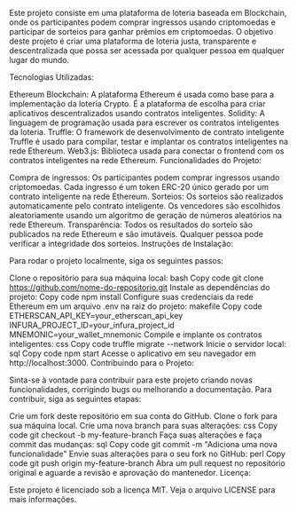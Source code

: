 Este projeto consiste em uma plataforma de loteria baseada em Blockchain, onde os participantes podem comprar ingressos usando criptomoedas e participar de sorteios para ganhar prêmios em criptomoedas. O objetivo deste projeto é criar uma plataforma de loteria justa, transparente e descentralizada que possa ser acessada por qualquer pessoa em qualquer lugar do mundo.

Tecnologias Utilizadas:

Ethereum Blockchain: A plataforma Ethereum é usada como base para a implementação da loteria Crypto. É a plataforma de escolha para criar aplicativos descentralizados usando contratos inteligentes.
Solidity: A linguagem de programação usada para escrever os contratos inteligentes da loteria.
Truffle: O framework de desenvolvimento de contrato inteligente Truffle é usado para compilar, testar e implantar os contratos inteligentes na rede Ethereum.
Web3.js: Biblioteca usada para conectar o frontend com os contratos inteligentes na rede Ethereum.
Funcionalidades do Projeto:

Compra de ingressos: Os participantes podem comprar ingressos usando criptomoedas. Cada ingresso é um token ERC-20 único gerado por um contrato inteligente na rede Ethereum.
Sorteios: Os sorteios são realizados automaticamente pelo contrato inteligente. Os vencedores são escolhidos aleatoriamente usando um algoritmo de geração de números aleatórios na rede Ethereum.
Transparência: Todos os resultados do sorteio são publicados na rede Ethereum e são imutáveis. Qualquer pessoa pode verificar a integridade dos sorteios.
Instruções de Instalação:

Para rodar o projeto localmente, siga os seguintes passos:

Clone o repositório para sua máquina local:
bash
Copy code
git clone https://github.com/nome-do-repositorio.git
Instale as dependências do projeto:
Copy code
npm install
Configure suas credenciais da rede Ethereum em um arquivo .env na raiz do projeto:
makefile
Copy code
ETHERSCAN_API_KEY=your_etherscan_api_key
INFURA_PROJECT_ID=your_infura_project_id
MNEMONIC=your_wallet_mnemonic
Compile e implante os contratos inteligentes:
css
Copy code
truffle migrate --network <nome-da-rede>
Inicie o servidor local:
sql
Copy code
npm start
Acesse o aplicativo em seu navegador em http://localhost:3000.
Contribuindo para o Projeto:

Sinta-se à vontade para contribuir para este projeto criando novas funcionalidades, corrigindo bugs ou melhorando a documentação. Para contribuir, siga as seguintes etapas:

Crie um fork deste repositório em sua conta do GitHub.
Clone o fork para sua máquina local.
Crie uma nova branch para suas alterações:
css
Copy code
git checkout -b my-feature-branch
Faça suas alterações e faça commit das mudanças:
sql
Copy code
git commit -m "Adiciona uma nova funcionalidade"
Envie suas alterações para o seu fork no GitHub:
perl
Copy code
git push origin my-feature-branch
Abra um pull request no repositório original e aguarde a revisão e aprovação do mantenedor.
Licença:

Este projeto é licenciado sob a licença MIT. Veja o arquivo LICENSE para mais informações.
